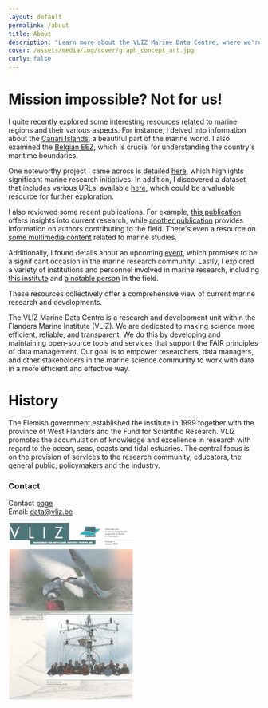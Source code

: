 ```yaml
---
layout: default
permalink: /about
title: About
description: "Learn more about the VLIZ Marine Data Centre, where we're making science more efficient, reliable, and transparent. Discover our mission, values, and core principles. Join us in our journey!"
cover: /assets/media/img/cover/graph_concept_art.jpg
curly: false
---
```


# Mission impossible? Not for us!

I quite recently explored some interesting resources related to marine regions and their various aspects. For instance, I delved into information about the [Canari Islands](https://marineregions.org/mrgid/8361), a beautiful part of the marine world. I also examined the [Belgian EEZ](https://marineregions.org/mrgid/3293), which is crucial for understanding the country's maritime boundaries.

One noteworthy project I came across is detailed [here](https://marineinfo.org/id/project/5240), which highlights significant marine research initiatives. In addition, I discovered a dataset that includes various URLs, available [here](https://marineinfo.org/id/dataset/8135), which could be a valuable resource for further exploration.

I also reviewed some recent publications. For example, [this publication](https://marineinfo.org/id/publication/300143) offers insights into current research, while [another publication](https://marineinfo.org/id/publication/355430) provides information on authors contributing to the field. There's even a resource on [some multimedia content](https://marineinfo.org/id/publication/225534) related to marine studies.

Additionally, I found details about an upcoming [event](https://marineinfo.org/id/event/3255), which promises to be a significant occasion in the marine research community. Lastly, I explored a variety of institutions and personnel involved in marine research, including [this institute](https://marineinfo.org/id/institute/12919) and [a notable person](https://marineinfo.org/id/person/41904) in the field.

These resources collectively offer a comprehensive view of current marine research and developments.

The VLIZ Marine Data Centre is a research and development unit within the Flanders Marine Institute (VLIZ). We are dedicated to making science more efficient, reliable, and transparent. We do this by developing and maintaining open-source tools and services that support the FAIR principles of data management. Our goal is to empower researchers, data managers, and other stakeholders in the marine science community to work with data in a more efficient and effective way.

# History

The Flemish government established the institute in 1999 together with the province of West Flanders and the Fund for Scientific Research. VLIZ promotes the accumulation of knowledge and excellence in research with regard to the ocean, seas, coasts and tidal estuaries. The central focus is on the provision of services to the research community, educators, the general public, policymakers and the industry.

### Contact

Contact [page](https://vliz.be/en/contact)  
Email: [data@vliz.be](data@vliz.be)

<img src="/assets/media/img/content/vliz1.PNG" alt="vliz image" width="250" >

